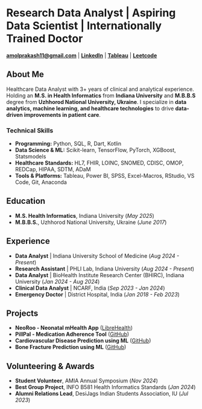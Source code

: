 # Research Data Analyst | Aspiring Data Scientist | Internationally Trained Doctor  

**amolprakash11@gmail.com** | [**LinkedIn**](https://www.linkedin.com/in/dr-amol-prakash-mbbs-mshi-6120aa11b/) | [**Tableau**](https://public.tableau.com/app/profile/amol.prakash8604/vizzes) | [**Leetcode**](https://leetcode.com/u/user0929aV/)

## About Me  
Healthcare Data Analyst with 3+ years of clinical and analytical experience. Holding an **M.S. in Health Informatics** from **Indiana University** and **M.B.B.S** degree from **Uzhhorod National University, Ukraine**. I specialize in **data analytics, machine learning, and healthcare technologies** to drive **data-driven improvements in patient care**.  

### Technical Skills  
- **Programming:** Python, SQL, R, Dart, Kotlin  
- **Data Science & ML:** Scikit-learn, TensorFlow, PyTorch, XGBoost, Statsmodels  
- **Healthcare Standards:** HL7, FHIR, LOINC, SNOMED, CDISC, OMOP, REDCap, HIPAA, SDTM, ADaM  
- **Tools & Platforms:** Tableau, Power BI, SPSS, Excel-Macros, RStudio, VS Code, Git, Anaconda   

## Education  
- **M.S. Health Informatics**, Indiana University (*May 2025*)  
- **M.B.B.S.**, Uzhhorod National University, Ukraine (*June 2017*)  

## Experience  

- **Data Analyst** | Indiana University School of Medicine (*Aug 2024 - Present*)  
- **Research Assistant** | PHLI Lab, Indiana University (*Aug 2024 - Present*)  
- **Data Analyst** | BioHealth Institute Research Center (BHIRC), Indiana University (*Jan 2024 - Aug 2024*)  
- **Clinical Data Analyst** | NCARF, India (*Sep 2023 - Jan 2024*)  
- **Emergency Doctor** | District Hospital, India (*Jan 2018 - Feb 2023*)  

## Projects  

- **NeoRoo - Neonatal mHealth App** ([LibreHealth](https://gitlab.com/librehealth/incubating-projects/mhbs/lh-mhbs-neoroo))  
- **PillPal - Medication Adherence Tool** ([GitHub](https://github.com/dramolprakash/PillPal-App))  
- **Cardiovascular Disease Prediction using ML** ([GitHub](https://github.com/dramolprakash/Cardiovascular-disease-prediction-ML-project-by-Dr.-Amol-Prakash))  
- **Bone Fracture Prediction using ML** ([GitHub](https://github.com/dramolprakash/Predicting-Bone-Fractures-through-Machine-Learning-by-Dr.Amol-Prakash))  

## Volunteering & Awards  
- **Student Volunteer**, AMIA Annual Symposium (*Nov 2024*)  
- **Best Group Project**, INFO B581 Health Informatics Standards (*Jan 2024*)  
- **Alumni Relations Lead**, DesiJags Indian Students Association, IU (*Jul 2023*)
